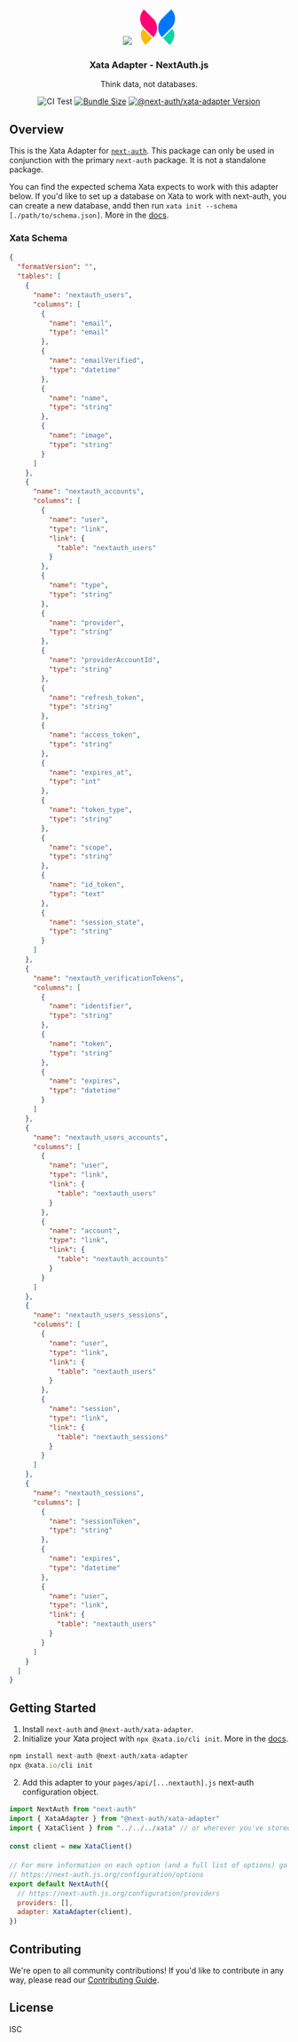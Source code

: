 <p align="center">
   <br/>
   <a href="https://next-auth.js.org" target="_blank"><img height="64px" src="https://next-auth.js.org/img/logo/logo-sm.png" /></a>&nbsp;&nbsp;&nbsp;&nbsp;<img height="64px" src="logo.svg" />
   <h3 align="center"><b>Xata Adapter</b> - NextAuth.js</h3>
   <p align="center">
   Think data, not databases.
   </p>
   <p align="center" style="align: center;">
      <img src="https://github.com/nextauthjs/next-auth/actions/workflows/release.yml/badge.svg?branch=main" alt="CI Test" />
      <a href="https://www.npmjs.com/package/@next-auth/xata-adapter" target="_blank"><img src="https://img.shields.io/bundlephobia/minzip/@next-auth/xata-adapter/next" alt="Bundle Size"/></a>
      <a href="https://www.npmjs.com/package/@next-auth/xata-adapter" target="_blank"><img src="https://img.shields.io/npm/v/@next-auth/xata-adapter/next" alt="@next-auth/xata-adapter Version" /></a>
   </p>
</p>

## Overview

This is the Xata Adapter for [`next-auth`](https://next-auth.js.org). This package can only be used in conjunction with the primary `next-auth` package. It is not a standalone package.

You can find the expected schema Xata expects to work with this adapter below. If you'd like to set up a database on Xata to work with next-auth, you can create a new database, andd then run `xata init --schema [./path/to/schema.json]`. More in the [docs](https://docs.xata.io/cli/getting-started).

### Xata Schema

```json
{
  "formatVersion": "",
  "tables": [
    {
      "name": "nextauth_users",
      "columns": [
        {
          "name": "email",
          "type": "email"
        },
        {
          "name": "emailVerified",
          "type": "datetime"
        },
        {
          "name": "name",
          "type": "string"
        },
        {
          "name": "image",
          "type": "string"
        }
      ]
    },
    {
      "name": "nextauth_accounts",
      "columns": [
        {
          "name": "user",
          "type": "link",
          "link": {
            "table": "nextauth_users"
          }
        },
        {
          "name": "type",
          "type": "string"
        },
        {
          "name": "provider",
          "type": "string"
        },
        {
          "name": "providerAccountId",
          "type": "string"
        },
        {
          "name": "refresh_token",
          "type": "string"
        },
        {
          "name": "access_token",
          "type": "string"
        },
        {
          "name": "expires_at",
          "type": "int"
        },
        {
          "name": "token_type",
          "type": "string"
        },
        {
          "name": "scope",
          "type": "string"
        },
        {
          "name": "id_token",
          "type": "text"
        },
        {
          "name": "session_state",
          "type": "string"
        }
      ]
    },
    {
      "name": "nextauth_verificationTokens",
      "columns": [
        {
          "name": "identifier",
          "type": "string"
        },
        {
          "name": "token",
          "type": "string"
        },
        {
          "name": "expires",
          "type": "datetime"
        }
      ]
    },
    {
      "name": "nextauth_users_accounts",
      "columns": [
        {
          "name": "user",
          "type": "link",
          "link": {
            "table": "nextauth_users"
          }
        },
        {
          "name": "account",
          "type": "link",
          "link": {
            "table": "nextauth_accounts"
          }
        }
      ]
    },
    {
      "name": "nextauth_users_sessions",
      "columns": [
        {
          "name": "user",
          "type": "link",
          "link": {
            "table": "nextauth_users"
          }
        },
        {
          "name": "session",
          "type": "link",
          "link": {
            "table": "nextauth_sessions"
          }
        }
      ]
    },
    {
      "name": "nextauth_sessions",
      "columns": [
        {
          "name": "sessionToken",
          "type": "string"
        },
        {
          "name": "expires",
          "type": "datetime"
        },
        {
          "name": "user",
          "type": "link",
          "link": {
            "table": "nextauth_users"
          }
        }
      ]
    }
  ]
}
```

## Getting Started

1. Install `next-auth` and `@next-auth/xata-adapter`.
2. Initialize your Xata project with `npx @xata.io/cli init`. More in the [docs](https://docs.xata.io/cli/getting-started).

```js
npm install next-auth @next-auth/xata-adapter
npx @xata.io/cli init
```

2. Add this adapter to your `pages/api/[...nextauth].js` next-auth configuration object.

```js
import NextAuth from "next-auth"
import { XataAdapter } from "@next-auth/xata-adapter"
import { XataClient } from "../../../xata" // or wherever you've stored your Xata client

const client = new XataClient()

// For more information on each option (and a full list of options) go to
// https://next-auth.js.org/configuration/options
export default NextAuth({
  // https://next-auth.js.org/configuration/providers
  providers: [],
  adapter: XataAdapter(client),
})
```

## Contributing

We're open to all community contributions! If you'd like to contribute in any way, please read our [Contributing Guide](https://github.com/nextauthjs/next-auth/blob/main/CONTRIBUTING.md).

## License

ISC
